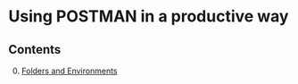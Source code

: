 # Using POSTMAN in a productive way
## Contents
0. [Folders and Environments](FoldersAndEnvironments/README.md/#folders)